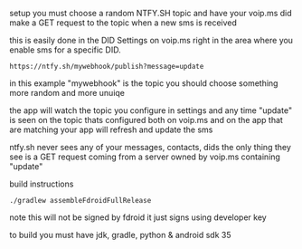 setup you must choose a random NTFY.SH topic and have your voip.ms did make a GET request to the topic when a new sms is received

this is easily done in the DID Settings on voip.ms right in the area where you enable sms for a specific DID.

```https://ntfy.sh/mywebhook/publish?message=update```

in this example "mywebhook" is the topic you should choose something more random and more unuiqe

the app will watch the topic you configure in settings and any time "update" is seen on the topic thats configured both on voip.ms and on the app that are matching your app will refresh and update the sms

ntfy.sh never sees any of your messages, contacts, dids the only thing they see is a GET request coming from a server owned by voip.ms containing "update"

build instructions

```./gradlew assembleFdroidFullRelease```

note this will not be signed by fdroid it just signs using developer key 

to build you must have jdk, gradle, python & android sdk 35
